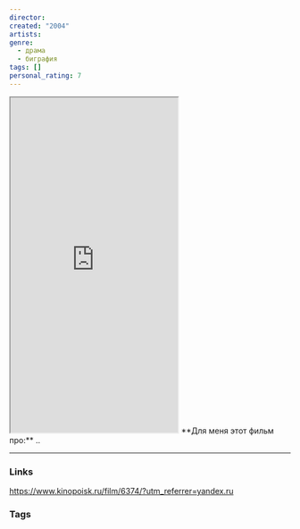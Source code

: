 ```yaml
---
director: 
created: "2004"
artists: 
genre:
  - драма
  - биграфия
tags: []
personal_rating: 7
---
```

<iframe
  id="inlineFrameExample"
  title="Inline Frame Example"
  width="300"
  height="600"
  src="https://avatars.mds.yandex.net/get-kinopoisk-image/1946459/dfdbf16f-b8ca-4af7-b811-50826796c83e/300x">
</iframe>
**Для меня этот фильм про:**
..



___
### Links
https://www.kinopoisk.ru/film/6374/?utm_referrer=yandex.ru

### Tags





